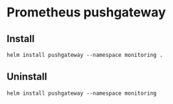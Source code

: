 # Prometheus pushgateway

## Install

```
helm install pushgateway --namespace monitoring .
```

## Uninstall

```
helm install pushgateway --namespace monitoring
```
